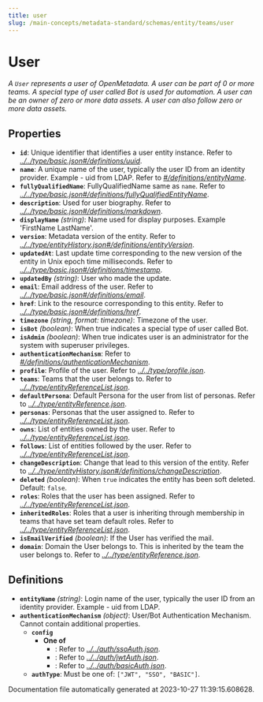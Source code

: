 ```yaml
---
title: user
slug: /main-concepts/metadata-standard/schemas/entity/teams/user
---
```


# User

*A `User` represents a user of OpenMetadata. A user can be part of 0 or more teams. A special type of user called Bot is used for automation. A user can be an owner of zero or more data assets. A user can also follow zero or more data assets.*

## Properties

- **`id`**: Unique identifier that identifies a user entity instance. Refer to *[../../type/basic.json#/definitions/uuid](#/../type/basic.json#/definitions/uuid)*.
- **`name`**: A unique name of the user, typically the user ID from an identity provider. Example - uid from LDAP. Refer to *[#/definitions/entityName](#definitions/entityName)*.
- **`fullyQualifiedName`**: FullyQualifiedName same as `name`. Refer to *[../../type/basic.json#/definitions/fullyQualifiedEntityName](#/../type/basic.json#/definitions/fullyQualifiedEntityName)*.
- **`description`**: Used for user biography. Refer to *[../../type/basic.json#/definitions/markdown](#/../type/basic.json#/definitions/markdown)*.
- **`displayName`** *(string)*: Name used for display purposes. Example 'FirstName LastName'.
- **`version`**: Metadata version of the entity. Refer to *[../../type/entityHistory.json#/definitions/entityVersion](#/../type/entityHistory.json#/definitions/entityVersion)*.
- **`updatedAt`**: Last update time corresponding to the new version of the entity in Unix epoch time milliseconds. Refer to *[../../type/basic.json#/definitions/timestamp](#/../type/basic.json#/definitions/timestamp)*.
- **`updatedBy`** *(string)*: User who made the update.
- **`email`**: Email address of the user. Refer to *[../../type/basic.json#/definitions/email](#/../type/basic.json#/definitions/email)*.
- **`href`**: Link to the resource corresponding to this entity. Refer to *[../../type/basic.json#/definitions/href](#/../type/basic.json#/definitions/href)*.
- **`timezone`** *(string, format: timezone)*: Timezone of the user.
- **`isBot`** *(boolean)*: When true indicates a special type of user called Bot.
- **`isAdmin`** *(boolean)*: When true indicates user is an administrator for the system with superuser privileges.
- **`authenticationMechanism`**: Refer to *[#/definitions/authenticationMechanism](#definitions/authenticationMechanism)*.
- **`profile`**: Profile of the user. Refer to *[../../type/profile.json](#/../type/profile.json)*.
- **`teams`**: Teams that the user belongs to. Refer to *[../../type/entityReferenceList.json](#/../type/entityReferenceList.json)*.
- **`defaultPersona`**: Default Persona for the user from list of personas. Refer to *[../../type/entityReference.json](#/../type/entityReference.json)*.
- **`personas`**: Personas that the user assigned to. Refer to *[../../type/entityReferenceList.json](#/../type/entityReferenceList.json)*.
- **`owns`**: List of entities owned by the user. Refer to *[../../type/entityReferenceList.json](#/../type/entityReferenceList.json)*.
- **`follows`**: List of entities followed by the user. Refer to *[../../type/entityReferenceList.json](#/../type/entityReferenceList.json)*.
- **`changeDescription`**: Change that lead to this version of the entity. Refer to *[../../type/entityHistory.json#/definitions/changeDescription](#/../type/entityHistory.json#/definitions/changeDescription)*.
- **`deleted`** *(boolean)*: When `true` indicates the entity has been soft deleted. Default: `false`.
- **`roles`**: Roles that the user has been assigned. Refer to *[../../type/entityReferenceList.json](#/../type/entityReferenceList.json)*.
- **`inheritedRoles`**: Roles that a user is inheriting through membership in teams that have set team default roles. Refer to *[../../type/entityReferenceList.json](#/../type/entityReferenceList.json)*.
- **`isEmailVerified`** *(boolean)*: If the User has verified the mail.
- **`domain`**: Domain the User belongs to. This is inherited by the team the user belongs to. Refer to *[../../type/entityReference.json](#/../type/entityReference.json)*.
## Definitions

- <a id="definitions/entityName"></a>**`entityName`** *(string)*: Login name of the user, typically the user ID from an identity provider. Example - uid from LDAP.
- <a id="definitions/authenticationMechanism"></a>**`authenticationMechanism`** *(object)*: User/Bot Authentication Mechanism. Cannot contain additional properties.
  - **`config`**
    - **One of**
      - : Refer to *[../../auth/ssoAuth.json](#/../auth/ssoAuth.json)*.
      - : Refer to *[../../auth/jwtAuth.json](#/../auth/jwtAuth.json)*.
      - : Refer to *[../../auth/basicAuth.json](#/../auth/basicAuth.json)*.
  - **`authType`**: Must be one of: `["JWT", "SSO", "BASIC"]`.


Documentation file automatically generated at 2023-10-27 11:39:15.608628.
